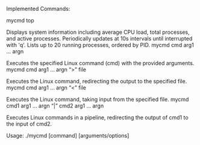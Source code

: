 Implemented Commands:

mycmd top

Displays system information including average CPU load, total processes, and active processes.
Periodically updates at 10s intervals until interrupted with 'q'.
Lists up to 20 running processes, ordered by PID.
mycmd cmd arg1 ... argn

Executes the specified Linux command (cmd) with the provided arguments.
mycmd cmd arg1 ... argn “>” file

Executes the Linux command, redirecting the output to the specified file.
mycmd cmd arg1 ... argn “<” file

Executes the Linux command, taking input from the specified file.
mycmd cmd1 arg1 ... argn “|” cmd2 arg1 ... argn

Executes Linux commands in a pipeline, redirecting the output of cmd1 to the input of cmd2.

Usage:
./mycmd [command] [arguments/options]
